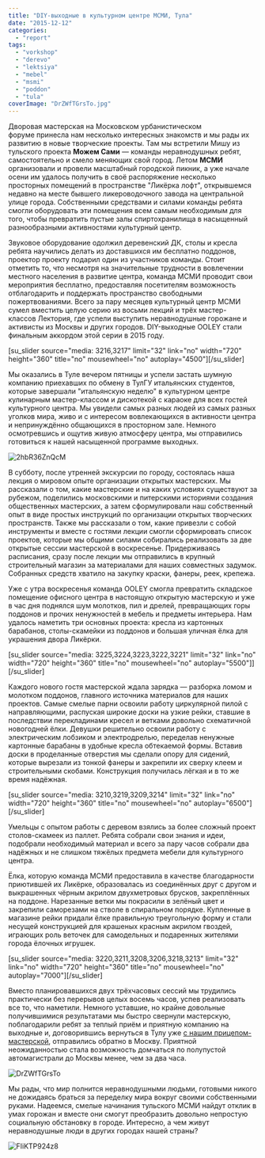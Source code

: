 ```yaml
---
title: "DIY-выходные в культурном центре МСМИ, Тула"
date: "2015-12-12"
categories: 
  - "report"
tags: 
  - "vorkshop"
  - "derevo"
  - "lektsiya"
  - "mebel"
  - "msmi"
  - "poddon"
  - "tula"
coverImage: "DrZWfTGrsTo.jpg"
---
```


Дворовая мастерская на Московском урбанистическом форуме принесла нам несколько интересных знакомств и мы рады их развитию в новые творческие проекты. Там мы встретили Мишу из тульского проекта **Можем Сами** — команды неравнодушных ребят, самостоятельно и смело меняющих свой город. Летом **МСМИ** организовали и провели масштабный городской пикник, а уже начале осени им удалось получить в своё распоряжение несколько просторных помещений в пространстве "Ликёрка лофт", открывшемся недавно на месте бывшего ликероводочного завода на центральной улице города. Собственными средствами и силами команды ребята смогли оборудовать эти помещения всем самым необходимым для того, чтобы превратить пустые залы спиртохранилища в насыщенный разнообразными активностями культурный центр.

Звуковое оборудование одолжил деревенский ДК, столы и кресла ребята научились делать из доставшихся им бесплатно поддонов, проектор проекту подарил один из участников команды. Стоит отметить то, что несмотря на значительные трудности в вовлечении местного населения в развитие центра, команда МСМИ проводит свои мероприятия бесплатно, предоставляя посетителям возможность отблагодарить и поддержать пространство свободными пожертвованиями. Всего за пару месяцев культурный центр МСМИ сумел вместить целую серию из восьми лекций и трёх мастер-классов Лектория, где успели выступить неравнодушные горожане и активисты из Москвы и других городов. DIY-выходные OOLEY стали финальным аккордом этой серии в 2015 году.

\[su\_slider source="media: 3216,3217" limit="32" link="no" width="720" height="360" title="no" mousewheel="no" autoplay="4500"\]\[/su\_slider\]

Мы оказались в Туле вечером пятницы и успели застать шумную компанию приехавших по обмену в ТулГУ итальянских студентов, которые завершали "итальянскую неделю" в культурном центре кулинарным мастер-классом и дискотекой с караоке для всех гостей культурного центра. Мы увидели самых разных людей из самых разных уголков мира, живо и с интересом вовлекающихся в активности центра и непринуждённо общающихся в просторном зале. Немного осмотревшись и ощутив живую атмосферу центра, мы отправились готовиться к нашей насыщенной программе выходных.

![2hbR36ZnQcM](images/2hbR36ZnQcM-1365x1200.jpg)

В субботу, после утренней экскурсии по городу, состоялась наша лекция о мировом опыте организации открытых мастерских. Мы рассказали о том, какие мастерские и на каких условиях существуют за рубежом, поделились московскими и питерскими историями создания общественных мастерских, а затем сформулировали наш собственный опыт в виде простых инструкций по организации открытых творческих пространств. Также мы рассказали о том, какие привезли с собой инструменты и вместе с гостями лекции смогли сформировать список проектов, которые мы общими силами собирались реализовать за две открытые сессии мастерской в воскресенье. Придерживаясь расписания, сразу после лекции мы отправились в крупный строительный магазин за материалами для наших совместных задумок. Собранных средств хватило на закупку краски, фанеры, реек, крепежа.

Уже с утра воскресенья команда OOLEY смогла превратить складское помещение офисного центра в настоящую открытую мастерскую и уже в час дня поднялся шум молотков, пил и дрелей, превращающих горы поддонов и прочих ненужностей в мебель и предметы интерьера. Нам удалось наметить три основных проекта: кресла из картонных барабанов, столы-скамейки из поддонов и большая уличная ёлка для украшения двора Ликёрки.

\[su\_slider source="media: 3225,3224,3223,3222,3221" limit="32" link="no" width="720" height="360" title="no" mousewheel="no" autoplay="5500"\]\]\[/su\_slider\]

Каждого нового гостя мастерской ждала зарядка — разборка ломом и молотком поддонов, главного источника материалов для наших проектов. Самые смелые парни освоили работу циркулярной пилой с направляющими, распуская широкие доски на узкие рейки, ставшие в последствии перекладинами кресел и ветками довольно схематичной новогодней ёлки. Девушки решительно освоили работу с электрическим лобзиком и электродрелью, переделав ненужные картонные барабаны в удобные кресла обтекаемой формы. Вставив доски в проделанные отверстия мы сделали опору для сидений, которые вырезали из тонкой фанеры и закрепили их сверху клеем и строительными скобами. Конструкция получилась лёгкая и в то же время надёжная.

\[su\_slider source="media: 3210,3219,3209,3214" limit="32" link="no" width="720" height="360" title="no" mousewheel="no" autoplay="6500"\]\[/su\_slider\]

Умельцы с опытом работы с деревом взялись за более сложный проект столов-скамеек из паллет. Ребята собрали свои знания и идеи, подобрали необходимый материал и всего за пару часов собрали два надёжных и не слишком тяжёлых предмета мебели для культурного центра.

Ёлка, которую команда МСМИ предоставила в качестве благодарности приютившей их Ликёрке, образовалась из соединённых друг с другом и выкрашенных чёрным акрилом двухметровых брусков, закреплённых на поддоне. Нарезанные ветки мы покрасили в зелёный цвет и закрепили саморезами на стволе в спиральном порядке. Купленные в магазине рейки придали ёлке правильную треугольную форму и стали несущей конструкцией для крашеных красным акрилом гвоздей, играющих роль веточек для самодельных и подаренных жителями города ёлочных игрушек.

\[su\_slider source="media: 3220,3211,3208,3206,3218,3213" limit="32" link="no" width="720" height="360" title="no" mousewheel="no" autoplay="7000"\]\[/su\_slider\]

Вместо планировавшихся двух трёхчасовых сессий мы трудились практически без перерывов целых восемь часов, успев реализовать все то, что наметили. Немного уставшие, но крайне довольные получившимися результатами мы быстро свернули мастерскую, поблагодарили ребят за теплый приём и приятную компанию на выходные и, договорившись вернуться в Тулу уже [с нашим прицепом-мастерской](http://ooley.ru/places/ooley42/), отправились обратно в Москву. Приятной неожиданностью стала возможность домчаться по полупустой автомагистрали до Москвы менее, чем за два часа.

![DrZWfTGrsTo](images/DrZWfTGrsTo-1333x1200.jpg)

Мы рады, что мир полнится неравнодушными людьми, готовыми никого не дожидаясь браться за переделку мира вокруг своими собственными руками. Надеемся, смелые начинания тульского МСМИ найдут отклик в умах горожан и вместе они смогут преобразить довольно непростую социальную обстановку в городе. Интересно, а чем живут неравнодушные люди в других городах нашей страны?

![FIiKTP924z8](images/FIiKTP924z8-800x1200.jpg)
